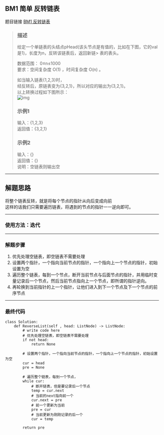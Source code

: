 ## BM1 简单 反转链表
题目链接 [BM1 反转链表](https://www.nowcoder.com/practice/75e878df47f24fdc9dc3e400ec6058ca?tpId=295&tqId=23286&ru=/exam/oj&qru=/ta/format-top101/question-ranking&sourceUrl=%2Fexam%2Foj)

> ### 描述
> 给定一个单链表的头结点pHead(该头节点是有值的，比如在下图，它的val是1)，长度为n，反转该链表后，返回新链> 表的表头。
> 
> 数据范围： 0≤n≤1000\
> 要求：空间复杂度 O(1) ，时间复杂度 O(n) 。
> 
> 如当输入链表{1,2,3}时，\
> 经反转后，原链表变为{3,2,1}，所以对应的输出为{3,2,1}。\
> 以上转换过程如下图所示：\
> ![img](https://uploadfiles.nowcoder.com/images/20211014/423483716_1634206291971/4A47A0DB6E60853DEDFCFDF08A5CA249)
>
> ### 示例1
> 输入：{1,2,3}\
> 返回值：{3,2,1}
> 
> ### 示例2
> 输入：{}\
> 返回值：{}\
> 说明：空链表则输出空 

---
## 解题思路

将整个链表反转，就是将每个节点的指针从向后变成向前\
这样的话我们只需要遍历链表，将遇到的节点的指针一一逆向即可。

---
### 使用方法：迭代
---
### 解题步骤

1. 优先处理空链表，即空链表不需要处理
2. 设置两个指针，一个指向当前节点的指针，一个指向上一个节点的指针，初始设置为空
3. 遍历整个链表，每到一个节点，断开当前节点与后面节点的指针，并用临时变量记录后一个节点，然后当前节点指向上一个节点，即所谓的指针逆向。
4. 再轮换到当前指针的上一个指针，让他们进入到下一个节点及下一个节点的前序节点

---
### 最终代码
```
class Solution:
    def ReverseList(self , head: ListNode) -> ListNode:
        # write code here
        # 优先处理空链表，即空链表不需要处理
        if not head:
            return None

        # 设置两个指针，一个指向当前节点的指针，一个指向上一个节点的指针，初始设置为空
        cur = head
        pre = None

        # 遍历整个链表，每到一个节点，
        while cur:
            # 断开链表，但是要记录后一个节点
            temp = cur.next
            # 当前的next指向前一个
            cur.next = pre
            # 前一个更新为当前
            pre = cur
            # 当前更新为刚刚记录的后一个 
            cur = temp

        return pre
        


```